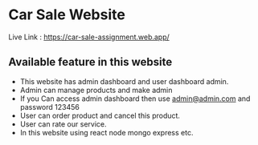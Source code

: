 # Car Sale Website

Live Link : https://car-sale-assignment.web.app/

## Available feature in this website
* This website has admin dashboard and user dashboard admin.
* Admin can manage products and make admin 
* If you Can access admin dashboard then use admin@admin.com and password 123456
* User can order product and cancel this product.
* User can rate our service.
* In this website using react node mongo express etc.


